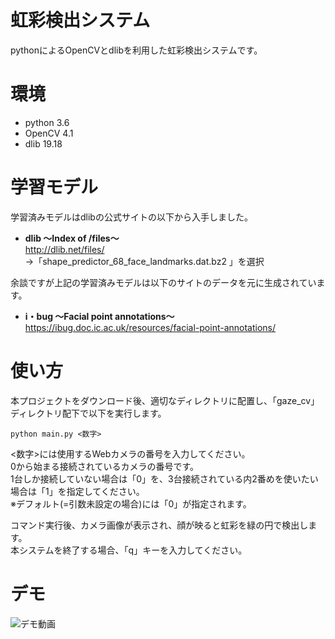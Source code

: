 # 虹彩検出システム
pythonによるOpenCVとdlibを利用した虹彩検出システムです。


# 環境
* python 3.6
* OpenCV 4.1
* dlib 19.18

# 学習モデル
学習済みモデルはdlibの公式サイトの以下から入手しました。

* **dlib ～Index of /files～**<br>
http://dlib.net/files/
<br>→「shape_predictor_68_face_landmarks.dat.bz2 」を選択

余談ですが上記の学習済みモデルは以下のサイトのデータを元に生成されています。

* **i・bug ～Facial point annotations～**<br>
https://ibug.doc.ic.ac.uk/resources/facial-point-annotations/


# 使い方
本プロジェクトをダウンロード後、適切なディレクトリに配置し、「gaze_cv」ディレクトリ配下で以下を実行します。
```
python main.py <数字>
```
<数字>には使用するWebカメラの番号を入力してください。<br>
0から始まる接続されているカメラの番号です。<br>
1台しか接続していない場合は「0」を、3台接続されている内2番めを使いたい場合は「1」を指定してください。<br>
※デフォルト(=引数未設定の場合)には「0」が指定されます。<br>

コマンド実行後、カメラ画像が表示され、顔が映ると虹彩を緑の円で検出します。<br>
本システムを終了する場合、「q」キーを入力してください。


# デモ
![デモ動画](https://github.com/33taro/gaze_cv/blob/master/readme_img/demo.gif "デモ動画")


